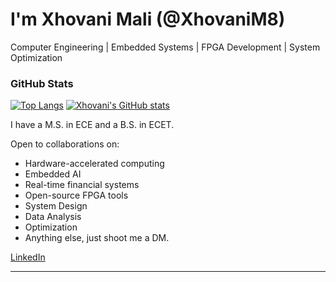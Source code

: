 # I'm Xhovani Mali (@XhovaniM8)
Computer Engineering | Embedded Systems | FPGA Development | System Optimization

### GitHub Stats

[![Top Langs](https://github-readme-stats.vercel.app/api/top-langs/?username=8&layout=compact&langs_count=8)](https://github.com/anuraghazra/github-readme-stats)
[![Xhovani's GitHub stats](https://github-readme-stats.vercel.app/api?username=&show_icons=true&theme=radical)](https://github.com/anuraghazra/github-readme-stats)

I have a M.S. in ECE and a B.S. in ECET.

Open to collaborations on:
- Hardware-accelerated computing
- Embedded AI
- Real-time financial systems
- Open-source FPGA tools
- System Design
- Data Analysis
- Optimization
- Anything else, just shoot me a DM. 

[LinkedIn](https://www.linkedin.com/in/xhovanimali/)

---

<!---
XhovaniM8/XhovaniM8 is a ✨ special ✨ repository because its `README.md` (this file) appears on your GitHub profile.
You can click the Preview link to take a look at your changes.
--->

